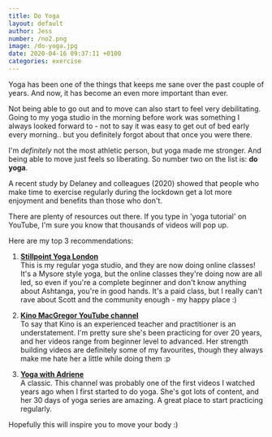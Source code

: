 ```yaml
---
title: Do Yoga
layout: default
author: Jess
number: /no2.png
image: /do-yoga.jpg
date: 2020-04-16 09:37:11 +0100
categories: exercise
---
```


Yoga has been one of the things that keeps me sane over the past couple of years. And now, it has become an even more important than ever.

Not being able to go out and to move can also start to feel very debilitating. Going to my yoga studio in the morning before work was something I always looked forward to - not to say it was easy to get out of bed early every morning.. but you definitely forgot about that once you were there.

I'm _definitely_ not the most athletic person, but yoga made me stronger. And being able to move just feels so liberating. So number two on the list is: **do yoga**.

A recent study by Delaney and colleagues (2020) showed that people who make time to exercise regularly during the lockdown get a lot more enjoyment and benefits than those who don't.

There are plenty of resources out there. If you type in 'yoga tutorial' on YouTube, I'm sure you know that thousands of videos will pop up.

Here are my top 3 recommendations:

1. <a href = "https://stillpointyogalondon.com">**Stillpoint Yoga London** </a>\
   This is my regular yoga studio, and they are now doing online classes! It's a Mysore style yoga, but the online classes they're doing now are all led, so even if you're a complete beginner and don't know anything about Ashtanga, you're in good hands. It's a paid class, but I really can't rave about Scott and the community enough - my happy place :)

2. <a href = "hhttps://www.youtube.com/user/KinoYoga">**Kino MacGregor YouTube channel** </a>\
   To say that Kino is an experienced teacher and practitioner is an understatement. I'm pretty sure she's been practicing for over 20 years, and her videos range from beginner level to advanced. Her strength building videos are definitely some of my favourites, though they always make me hate her a little while doing them :p

3. <a href = "https://www.youtube.com/user/yogawithadriene">**Yoga with Adriene** </a>\
   A classic. This channel was probably one of the first videos I watched years ago when I first started to do yoga. She's got lots of content, and her 30 days of yoga series are amazing. A great place to start practicing regularly.

Hopefully this will inspire you to move your body :)

<!--
You can use HTML elements in Markdown, such as the comment element, and they won't
be affected by a markdown parser. However, if you create an HTML element in your
markdown file, you cannot use markdown syntax within that element's contents.
-->
